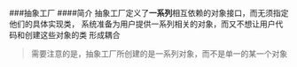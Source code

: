 ###抽象工厂
####简介
    抽象工厂定义了**一系列**相互依赖的对象接口，而无须指定他们的具体实现类，
    系统准备为用户提供一系列相关的对象，而又不想让用户代码和创建这些对象的类
    形成耦合

>需要注意的是，抽象工厂所创建的是一系列对象，而不是单一的某一个对象